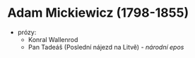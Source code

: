 # Adam Mickiewicz (1798-1855)
- prózy:
	- Konral Wallenrod
	- Pan Tadeáš (Poslední nájezd na Litvě) - *národní epos*
